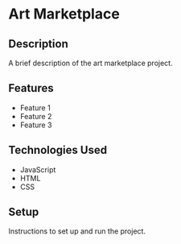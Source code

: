 # Art Marketplace

## Description

A brief description of the art marketplace project.

## Features

- Feature 1
- Feature 2
- Feature 3

## Technologies Used

- JavaScript
- HTML
- CSS

## Setup

Instructions to set up and run the project.
